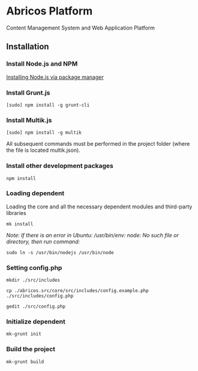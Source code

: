 # Abricos Platform

Content Management System and Web Application Platform

## Installation

### Install Node.js and NPM

[Installing Node.js via package manager](https://github.com/joyent/node/wiki/installing-node.js-via-package-manager)

### Install Grunt.js

```
[sudo] npm install -g grunt-cli
```

### Install Multik.js

```
[sudo] npm install -g multik
```

All subsequent commands must be performed in the project folder (where the file is located multik.json).

### Install other development packages

```
npm install
```

### Loading dependent

Loading the core and all the necessary dependent modules and third-party libraries

```
mk install
```

*Note: If there is an error in Ubuntu: /usr/bin/env: node: No such file or directory, then run command:*

```
sudo ln -s /usr/bin/nodejs /usr/bin/node
```

### Setting config.php

```
mkdir ./src/includes
```

```
cp ./abricos.src/core/src/includes/config.example.php ./src/includes/config.php
```

```
gedit ./src/config.php
```


### Initialize dependent

```
mk-grunt init
```

### Build the project

```
mk-grunt build
```
